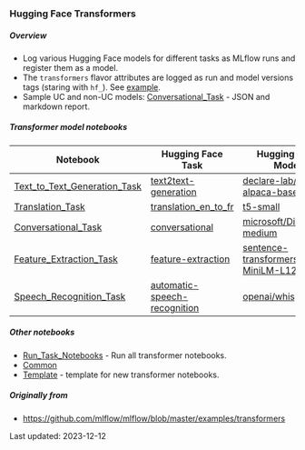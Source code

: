 
### Hugging Face Transformers

##### Overview
* Log various Hugging Face models for different tasks as MLflow runs and register them as a model.
* The `transformers` flavor attributes are logged as run and model versions tags (staring with `hf_`). See [example](https://github.com/amesar/mlflow-reports/blob/master/samples/databricks/model_reports/transformers/Conversational_Task/report.json#L469).
* Sample UC and non-UC models: [Conversational_Task](https://github.com/amesar/mlflow-reports/blob/master/samples/databricks/model_reports/transformers/Conversational_Task) - JSON and markdown report.

##### Transformer model notebooks

| Notebook | Hugging Face Task | Hugging Face Model | Model GB|
|-----|-----|-------|---|
| [Text_to_Text_Generation_Task](Text_to_Text_Generation_Task.py) | [text2text-generation](https://huggingface.co/tasks/text-generation) | [declare-lab/flan-alpaca-base](https://huggingface.co/declare-lab/flan-alpaca-base) | 1.092 |
| [Translation_Task](Translation_Task.py) | [translation_en_to_fr](https://huggingface.co/tasks/translation) | [t5-small](https://huggingface.co/t5-small) |  0.245 |
| [Conversational_Task](Conversational_Task.py) | [conversational](https://huggingface.co/tasks/conversational) | [microsoft/DialoGPT-medium](https://huggingface.co/microsoft/DialoGPT-medium) | 1.654 |
| [Feature_Extraction_Task](Feature_Extraction_Task.py) | [feature-extraction](https://huggingface.co/tasks/feature-extraction) | [sentence-transformers/all-MiniLM-L12-v2](https://huggingface.co/sentence-transformers/all-MiniLM-L12-v2) | 0.134 |
| [Speech_Recognition_Task](Speech_Recognition_Task.py) | [automatic-speech-recognition](https://huggingface.co/tasks/automatic-speech-recognition) | [openai/whisper-tiny](https://huggingface.co/openai/whisper-tiny) |  0.154 |

##### Other notebooks
* [Run_Task_Notebooks](Run_Task_Notebooks.py) - Run all transformer notebooks.
* [Common](Common.py)
* [Template](Template.py) - template for new transformer notebooks.

##### Originally from
* https://github.com/mlflow/mlflow/blob/master/examples/transformers

Last updated: 2023-12-12
